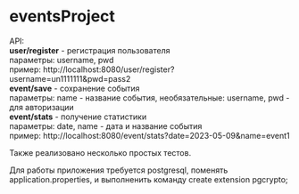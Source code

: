 # eventsProject

API:<br>
<b>user/register</b> - регистрация пользователя<br>
параметры: username, pwd <br>
пример: http://localhost:8080/user/register?username=un1111111&pwd=pass2 <br>
<b>event/save</b> - сохранение события <br>
параметры: name - название события, необязательные: username, pwd - для авторизации <br>
<b>event/stats</b> - получение статистики <br>
параметры: date, name - дата и название события <br>
пример: http://localhost:8080/event/stats?date=2023-05-09&name=event1 <br>
<p>Также реализовано несколько простых тестов. </p>
Для работы приложения требуется postgresql, поменять application.properties, и выполненить команду create extension pgcrypto;

